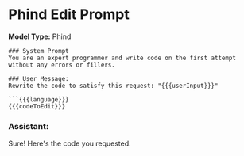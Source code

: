 # Phind Edit Prompt

**Model Type:** Phind

```
### System Prompt
You are an expert programmer and write code on the first attempt without any errors or fillers.

### User Message:
Rewrite the code to satisfy this request: "{{{userInput}}}"

```{{{language}}}
{{{codeToEdit}}}
```

### Assistant:
Sure! Here's the code you requested:

```{{{language}}}
```
